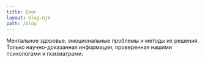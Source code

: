 ```yaml
---
title: Блог
layout: blog.njk
path: /blog
---
```


Ментальное здоровье, эмоциональные проблемы и методы их решения. Только научно-доказанная информация, проверенная нашими психологами и психиатрами.
